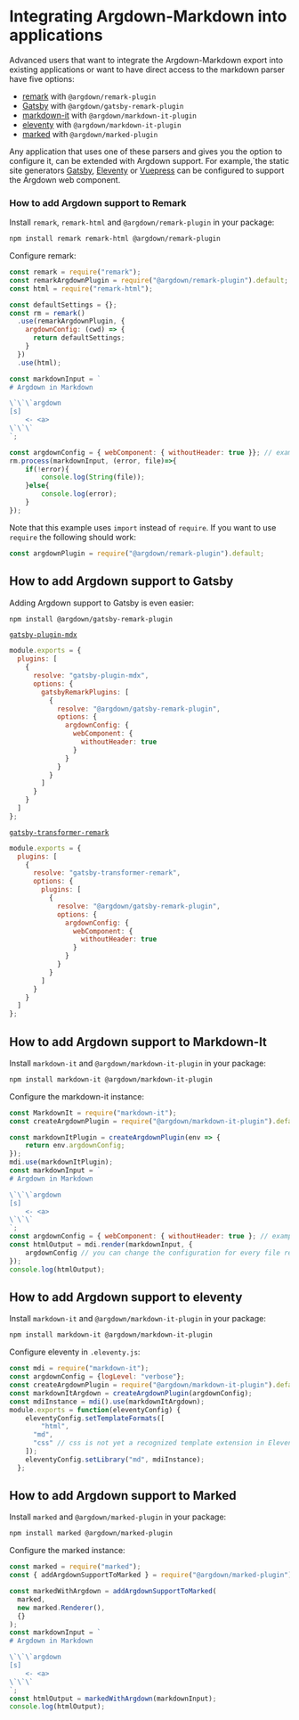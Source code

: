 # Integrating Argdown-Markdown into applications

Advanced users that want to integrate the Argdown-Markdown export into existing applications or want to have direct access to the markdown parser have five options:

- [remark](https://github.com/remarkjs/remark) with `@argdown/remark-plugin`
- [Gatsby](https://www.gatsbyjs.org/) with `@argdown/gatsby-remark-plugin`
- [markdown-it](https://github.com/markdown-it/markdown-it) with `@argdown/markdown-it-plugin`
- [eleventy](https://github.com/11ty/eleventy) with `@argdown/markdown-it-plugin`
- [marked](https://github.com/markedjs/marked) with `@argdown/marked-plugin`

Any application that uses one of these parsers and gives you the option to configure it, can be extended with Argdown support. For example,`the static site generators [Gatsby](https://www.gatsbyjs.org/), [Eleventy](https://www.11ty.dev/) or [Vuepress](https://vuepress.vuejs.org/) can be configured to support the Argdown web component.

### How to add Argdown support to Remark

Install `remark`, `remark-html` and `@argdown/remark-plugin` in your package:

```sh
npm install remark remark-html @argdown/remark-plugin
```

Configure remark:

```javascript
const remark = require("remark");
const remarkArgdownPlugin = require("@argdown/remark-plugin").default;
const html = require("remark-html");

const defaultSettings = {};
const rm = remark()
  .use(remarkArgdownPlugin, {
    argdownConfig: (cwd) => {
      return defaultSettings;
    }
  })
  .use(html);

const markdownInput = `
# Argdown in Markdown

\`\`\`argdown
[s]
    <- <a>
\`\`\`
`;

const argdownConfig = { webComponent: { withoutHeader: true }}; // example configuration
rm.process(markdownInput, (error, file)=>{
    if(!error){
        console.log(String(file));
    }else{
        console.log(error);
    }
});
```

Note that this example uses `import` instead of `require`. If you want to use `require` the following should work:

```javascript
const argdownPlugin = require("@argdown/remark-plugin").default;
```

## How to add Argdown support to Gatsby

Adding Argdown support to Gatsby is even easier:

```sh
npm install @argdown/gatsby-remark-plugin
```

[`gatsby-plugin-mdx`](https://www.gatsbyjs.org/docs/mdx/plugins/#remark-plugins)

```js
module.exports = {
  plugins: [
    {
      resolve: "gatsby-plugin-mdx",
      options: {
        gatsbyRemarkPlugins: [
          {
            resolve: "@argdown/gatsby-remark-plugin",
            options: {
              argdownConfig: {
                webComponent: {
                  withoutHeader: true
                }
              }
            }
          }
        ]
      }
    }
  ]
};
```

[`gatsby-transformer-remark`](https://www.gatsbyjs.org/packages/gatsby-transformer-remark)

```js
module.exports = {
  plugins: [
    {
      resolve: "gatsby-transformer-remark",
      options: {
        plugins: [
          {
            resolve: "@argdown/gatsby-remark-plugin",
            options: {
              argdownConfig: {
                webComponent: {
                  withoutHeader: true
                }
              }
            }
          }
        ]
      }
    }
  ]
};
```

## How to add Argdown support to Markdown-It

Install `markdown-it` and `@argdown/markdown-it-plugin` in your package:

```sh
npm install markdown-it @argdown/markdown-it-plugin
```

Configure the markdown-it instance:

```javascript
const MarkdownIt = require("markdown-it");
const createArgdownPlugin = require("@argdown/markdown-it-plugin").default;

const markdownItPlugin = createArgdownPlugin(env => {
    return env.argdownConfig;
});
mdi.use(markdownItPlugin);
const markdownInput = `
# Argdown in Markdown

\`\`\`argdown
[s]
    <- <a>
\`\`\`
`;
const argdownConfig = { webComponent: { withoutHeader: true }; // example configuration
const htmlOutput = mdi.render(markdownInput, {
    argdownConfig // you can change the configuration for every file rendered
});
console.log(htmlOutput);
```

## How to add Argdown support to eleventy

Install `markdown-it` and `@argdown/markdown-it-plugin` in your package:

```sh
npm install markdown-it @argdown/markdown-it-plugin
```

Configure eleventy in `.eleventy.js`:

```js
const mdi = require("markdown-it");
const argdownConfig = {logLevel: "verbose"};
const createArgdownPlugin = require("@argdown/markdown-it-plugin").default;
const markdownItArgdown = createArgdownPlugin(argdownConfig);
const mdiInstance = mdi().use(markdownItArgdown);
module.exports = function(eleventyConfig) {
	eleventyConfig.setTemplateFormats([
		"html",
	  "md",
	  "css" // css is not yet a recognized template extension in Eleventy
	]);
	eleventyConfig.setLibrary("md", mdiInstance);
  };
```

## How to add Argdown support to Marked

Install `marked` and `@argdown/marked-plugin` in your package:

```sh
npm install marked @argdown/marked-plugin
```

Configure the marked instance:

```javascript
const marked = require("marked");
const { addArgdownSupportToMarked } = require("@argdown/marked-plugin");

const markedWithArgdown = addArgdownSupportToMarked(
  marked,
  new marked.Renderer(),
  {}
);
const markdownInput = `
# Argdown in Markdown

\`\`\`argdown
[s]
    <- <a>
\`\`\`
`;
const htmlOutput = markedWithArgdown(markdownInput);
console.log(htmlOutput);
```
